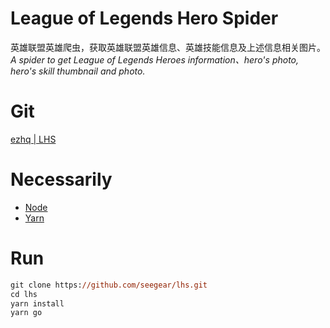# League of Legends Hero Spider
英雄联盟英雄爬虫，获取英雄联盟英雄信息、英雄技能信息及上述信息相关图片。  
*A spider to get League of Legends Heroes information、hero's photo, hero's skill thumbnail and photo.*

# Git
[ezhq | LHS](https://github.com/seegear/lhs)

# Necessarily
* [Node](https://nodejs.org/en/)
* [Yarn](https://yarnpkg.com/en/)

# Run
```ps
git clone https://github.com/seegear/lhs.git
cd lhs
yarn install
yarn go
```
